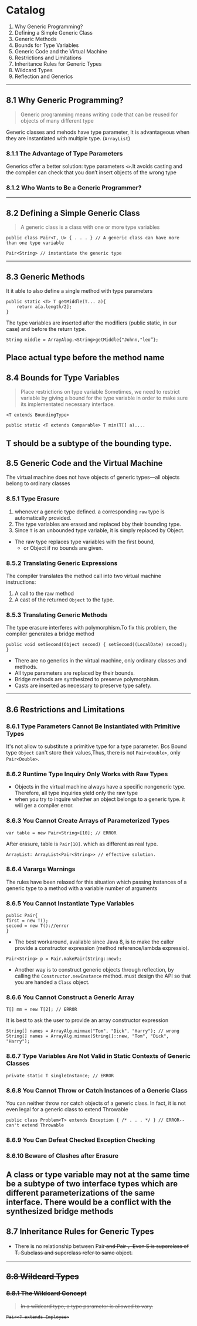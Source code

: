 # Catalog
1. Why Generic Programming?
2. Defining a Simple Generic Class
3. Generic Methods
4. Bounds for Type Variables
5. Generic Code and the Virtual Machine 
6. Restrictions and Limitations
7. Inheritance Rules for Generic Types 
8. Wildcard Types
9. Reflection and Generics
----
## 8.1 Why Generic Programming?
> Generic programming means writing code that can be reused for objects of many different type

Generic classes and mehods have type parameter, It is advantageous when they are instantiated with multiple type. (`ArrayList`)

### 8.1.1 The Advantage of Type Parameters

Generics offer a better solution: type parameters `<>`.It avoids casting and the compiler can check that you don’t insert objects of the wrong type

### 8.1.2 Who Wants to Be a Generic Programmer?
---
## 8.2 Defining a Simple Generic Class
> A generic class is a class with one or more type variables
```
public class Pair<T, U> { . . . } // A generic class can have more than one type variable

Pair<String> // instantiate the generic type
```
---
## 8.3 Generic Methods
It it able to also define a single method with type parameters
```
public static <T> T getMiddle(T... a){
    return a[a.length/2];
}
```
The type variables are inserted after the modifiers (public static, in our case) and before the return type.
```
String middle = ArrayAlog.<String>getMiddle{"Johnn,"leo”};
```
Place actual type before the method name
---
## 8.4 Bounds for Type Variables
> Place restrictions on type variable
Sometimes, we need to restrict variable by giving a bound for the type variable in order to make sure its implementated necessary interface.

```
<T extends BoundingType>

public static <T extends Comparable> T min(T[] a)....
```
T should be a subtype of the bounding type.
---
## 8.5 Generic Code and the Virtual Machine
The virtual machine does not have objects of generic types—all objects belong to ordinary classes
### 8.5.1 Type Erasure
1. whenever a generic type defined. a corresponding `raw` type is automatically provided.
2. The type variables are  erased and replaced bby their bounding type.
3. Since `T` is an unbounded type variable, it is simply replaced by Object.

* The raw type replaces type variables with the first bound, 
  * or Object if no bounds are given.

### 8.5.2 Translating Generic Expressions
The compiler translates the method call into two virtual machine instructions:
 1. A call to the raw method
 2. A cast of the returned `Object` to the type.
 
### 8.5.3 Translating Generic Methods

The type erasure interferes with polymorphism.To fix this problem, the compiler generates a bridge method 
```
public void setSecond(Object second) { setSecond((LocalDate) second); }
```
* There are no generics in the virtual machine, only ordinary classes and methods.
* All type parameters are replaced by their bounds.
* Bridge methods are synthesized to preserve polymorphism. 
* Casts are inserted as necessary to preserve type safety.
---
## 8.6 Restrictions and Limitations
### 8.6.1 Type Parameters Cannot Be Instantiated with Primitive Types
It's not allow to substitute a primitive type for a type parameter. Bcs  Bound type `Object` can't store their values,Thus, there is not `Pair<double>`, only `Pair<Double>`.
### 8.6.2 Runtime Type Inquiry Only Works with Raw Types
* Objects in the virtual machine always have a specific nongeneric type. Therefore, all type inquiries yield only the raw type
* when you try to inquire whether an object belongs to a generic type. it will ger a compiler error.

### 8.6.3 You Cannot Create Arrays of Parameterized Types
```
var table = new Pair<String>[10]; // ERROR
```
After erasure, table is `Pair[10]`. which as different as real type.
```
ArrayList: ArrayList<Pair<String>> // effective solution.
```
### 8.6.4 Varargs Warnings
The rules have been relaxed for this situation which passing instances of a generic type to a method with a variable number of arguments
### 8.6.5 You Cannot Instantiate Type Variables

```
public Pair{ 
first = new T();
second = new T()://error
}
```
* The best workaround, available since Java 8, is to make the caller provide a constructor expression (method reference/lambda expressio).
```
Pair<String> p = Pair.makePair(String::new);
```
* Another way is to construct generic objects through reflection, by calling the `Constructor.newInstance` method. must design the API so that you are handed a `Class` object.

### 8.6.6 You Cannot Construct a Generic Array
```
T[] mm = new T[2]; // ERROR
```
It is best to ask the user to provide an array constructor expression
```
String[] names = ArrayAlg.minmax("Tom", "Dick", "Harry"); // wrong
String[] names = ArrayAlg.minmax(String[]::new, "Tom", "Dick", "Harry");

```
### 8.6.7 Type Variables Are Not Valid in Static Contexts of Generic Classes
```
private static T singleInstance; // ERROR
```
### 8.6.8 You Cannot Throw or Catch Instances of a Generic Class
You can neither throw nor catch objects of a generic class. In fact, it is not even legal for a generic class to extend Throwable
```
public class Problem<T> extends Exception { /* . . . */ } // ERROR--can't extend Throwable
```
### 8.6.9 You Can Defeat Checked Exception Checking

### 8.6.10 Beware of Clashes after Erasure
A class or type variable may not at the same time be a subtype of two interface types which are different parameterizations of the same interface.
There would be a conflict with the synthesized bridge methods
---
## 8.7 Inheritance Rules for Generic Types
* There is no relationship between Pair<S> and Pair<T> ，Even S is superclass of T. Subclass and superclass refer to same object.
---
## 8.8 Wildcard Types
### 8.8.1 The Wildcard Concept
> In a wildcard type, a type parameter is allowed to vary.
  
```
Pair<? extends Employee>
```
